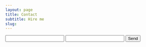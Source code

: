 ```yaml
---
layout: page
title: Contact
subtitle: Hire me
slug: 
---
```

<form action="//formspree.io/newaspectmedia@gmail.com"
      method="POST">
    <input type="text" name="name">
    <input type="email" name="_replyto">
    <input type="submit" value="Send">
</form>

        